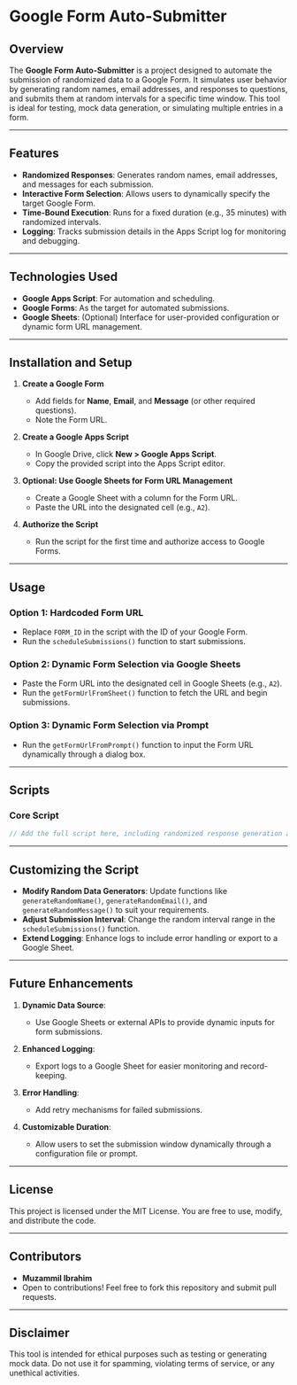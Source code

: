 # Google Form Auto-Submitter

## **Overview**

The **Google Form Auto-Submitter** is a project designed to automate the submission of randomized data to a Google Form. It simulates user behavior by generating random names, email addresses, and responses to questions, and submits them at random intervals for a specific time window. This tool is ideal for testing, mock data generation, or simulating multiple entries in a form.

---

## **Features**

- **Randomized Responses**: Generates random names, email addresses, and messages for each submission.
- **Interactive Form Selection**: Allows users to dynamically specify the target Google Form.
- **Time-Bound Execution**: Runs for a fixed duration (e.g., 35 minutes) with randomized intervals.
- **Logging**: Tracks submission details in the Apps Script log for monitoring and debugging.

---

## **Technologies Used**

- **Google Apps Script**: For automation and scheduling.
- **Google Forms**: As the target for automated submissions.
- **Google Sheets**: (Optional) Interface for user-provided configuration or dynamic form URL management.

---

## **Installation and Setup**

1. **Create a Google Form**
   - Add fields for **Name**, **Email**, and **Message** (or other required questions).
   - Note the Form URL.

2. **Create a Google Apps Script**
   - In Google Drive, click **New > Google Apps Script**.
   - Copy the provided script into the Apps Script editor.

3. **Optional: Use Google Sheets for Form URL Management**
   - Create a Google Sheet with a column for the Form URL.
   - Paste the URL into the designated cell (e.g., `A2`).

4. **Authorize the Script**
   - Run the script for the first time and authorize access to Google Forms.

---

## **Usage**

### **Option 1: Hardcoded Form URL**
- Replace `FORM_ID` in the script with the ID of your Google Form.
- Run the `scheduleSubmissions()` function to start submissions.

### **Option 2: Dynamic Form Selection via Google Sheets**
- Paste the Form URL into the designated cell in Google Sheets (e.g., `A2`).
- Run the `getFormUrlFromSheet()` function to fetch the URL and begin submissions.

### **Option 3: Dynamic Form Selection via Prompt**
- Run the `getFormUrlFromPrompt()` function to input the Form URL dynamically through a dialog box.

---

## **Scripts**

### **Core Script**

```javascript
// Add the full script here, including randomized response generation and submission logic
```

---

## **Customizing the Script**

- **Modify Random Data Generators**: Update functions like `generateRandomName()`, `generateRandomEmail()`, and `generateRandomMessage()` to suit your requirements.
- **Adjust Submission Interval**: Change the random interval range in the `scheduleSubmissions()` function.
- **Extend Logging**: Enhance logs to include error handling or export to a Google Sheet.

---

## **Future Enhancements**

1. **Dynamic Data Source**:
   - Use Google Sheets or external APIs to provide dynamic inputs for form submissions.
   
2. **Enhanced Logging**:
   - Export logs to a Google Sheet for easier monitoring and record-keeping.
   
3. **Error Handling**:
   - Add retry mechanisms for failed submissions.

4. **Customizable Duration**:
   - Allow users to set the submission window dynamically through a configuration file or prompt.

---

## **License**

This project is licensed under the MIT License. You are free to use, modify, and distribute the code.

---

## **Contributors**

- **Muzammil Ibrahim**  
- Open to contributions! Feel free to fork this repository and submit pull requests.

---

## **Disclaimer**

This tool is intended for ethical purposes such as testing or generating mock data. Do not use it for spamming, violating terms of service, or any unethical activities.
